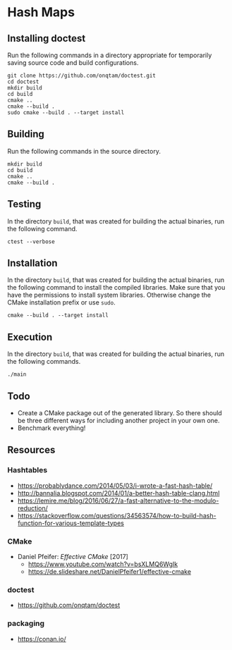# Hash Maps

## Installing doctest
Run the following commands in a directory appropriate for temporarily saving source code and build configurations.

    git clone https://github.com/onqtam/doctest.git
    cd doctest
    mkdir build
    cd build
    cmake ..
    cmake --build .
    sudo cmake --build . --target install

## Building
Run the following commands in the source directory.

    mkdir build
    cd build
    cmake ..
    cmake --build .

## Testing
In the directory `build`, that was created for building the actual binaries, run the following command.

    ctest --verbose

## Installation
In the directory `build`, that was created for building the actual binaries, run the following command to install the compiled libraries.
Make sure that you have the permissions to install system libraries.
Otherwise change the CMake installation prefix or use `sudo`.

    cmake --build . --target install

    

## Execution
In the directory `build`, that was created for building the actual binaries, run the following commands.
    
    ./main


## Todo
- Create a CMake package out of the generated library. So there should be three different ways for including another project in your own one.
- Benchmark everything!

## Resources
### Hashtables
- https://probablydance.com/2014/05/03/i-wrote-a-fast-hash-table/
- http://bannalia.blogspot.com/2014/01/a-better-hash-table-clang.html
- https://lemire.me/blog/2016/06/27/a-fast-alternative-to-the-modulo-reduction/
- https://stackoverflow.com/questions/34563574/how-to-build-hash-function-for-various-template-types

### CMake
- Daniel Pfeifer: *Effective CMake* [2017]
    - https://www.youtube.com/watch?v=bsXLMQ6WgIk
    - https://de.slideshare.net/DanielPfeifer1/effective-cmake

### doctest
- https://github.com/onqtam/doctest


### packaging
- https://conan.io/